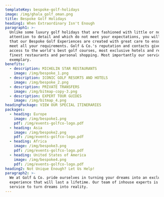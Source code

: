 ```yaml
---
templateKey: bespoke-golf-holidays
image: /img/ghala_golf_oman.png
title: Bespoke Golf Holidays
heading1: When Extraordinary Isn't Enough
paragraph1: >-
  Unlike some luxury golf holidays that are fashioned with little or no
  attention to detail and which do not meet your expectations, you will find
  that our Bespoke Golf Experiences are created with great care to ensure we
  meet all your requirements. Golf & Co.'s reputation and contacts give us
  access to the world's best golf courses, most exclusive hotels and resorts,
  finest restaurants and personal shopping. Most importantly our service is
  exemplary.
benefits:
  - description: MICHELIN STAR RESTAURANTS
    image: /img/bespoke_1.png
  - description: ICONIC GOLF RESORTS AND HOTELS
    image: /img/bespoke_2.png
  - description: PRIVATE TRANSFERS
    image: /img/bitmap-copy-3.png
  - description: EXPERT TOUR GUIDES
    image: /img/bitmap_4.png
headingPackage: VIEW OUR SPECIAL ITINERARIES
packages:
  - heading: Europe
    image: /img/bespoke1.png
    pdf: /img/events-golfco-logo.pdf
  - heading: Asia
    image: /img/bespoke2.png
    pdf: /img/events-golfco-logo.pdf
  - heading: Africa
    image: /img/bespoke3.png
    pdf: /img/events-golfco-logo.pdf
  - heading: United States of America
    image: /img/bespoke4.png
    pdf: /img/events-golfco-logo.pdf
heading2: Not Unique Enough? Let Us Help!
paragraph2: >-
  We at Golf & Co. pride ourselves in turning your dreams into an exclusive
  experience that will last a lifetime. Our team of inhouse experts is at your
  service to turn dreams into reality.
---
```


